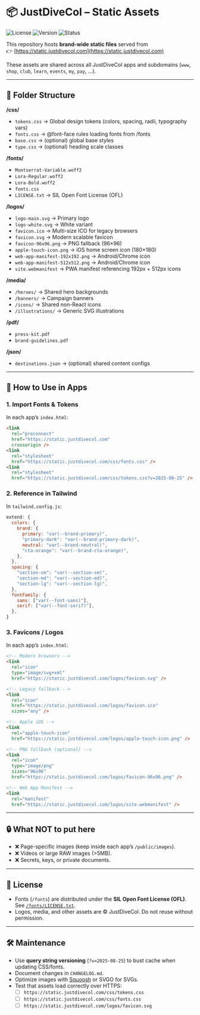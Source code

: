 # 📦 JustDiveCol – Static Assets

![License](https://img.shields.io/badge/license-All%20Rights%20Reserved-red)
![Version](https://img.shields.io/badge/version-2025.08.25-blue)
![Status](https://img.shields.io/badge/status-production-green)

This repository hosts **brand-wide static files** served from  
👉 [https://static.justdivecol.com](https://static.justdivecol.com)

These assets are shared across all JustDiveCol apps and subdomains (`www`, `shop`, `club`, `learn`, `events`, `my`, `pay`, …).

---

## 📂 Folder Structure

**/css/**

- `tokens.css` → Global design tokens (colors, spacing, radii, typography vars)
- `fonts.css` → @font-face rules loading fonts from /fonts
- `base.css` → (optional) global base styles
- `type.css` → (optional) heading scale classes

**/fonts/**

- `Montserrat-Variable.woff2`
- `Lora-Regular.woff2`
- `Lora-Bold.woff2`
- `fonts.css`
- `LICENSE.txt` → SIL Open Font License (OFL)

**/logos/**

- `logo-main.svg` → Primary logo
- `logo-white.svg` → White variant
- `favicon.ico` → Multi-size ICO for legacy browsers
- `favicon.svg` → Modern scalable favicon
- `favicon-96x96.png` → PNG fallback (96×96)
- `apple-touch-icon.png` → iOS home screen icon (180×180)
- `web-app-manifest-192x192.png` → Android/Chrome icon
- `web-app-manifest-512x512.png` → Android/Chrome icon
- `site.webmanifest` → PWA manifest referencing 192px + 512px icons

**/media/**

- `/heroes/` → Shared hero backgrounds
- `/banners/` → Campaign banners
- `/icons/` → Shared non-React icons
- `/illustrations/` → Generic SVG illustrations

**/pdf/**

- `press-kit.pdf`
- `brand-guidelines.pdf`

**/json/**

- `destinations.json` → (optional) shared content configs

---

## 🚀 How to Use in Apps

### 1. Import Fonts & Tokens

In each app’s `index.html`:

```html
<link
  rel="preconnect"
  href="https://static.justdivecol.com"
  crossorigin />
<link
  rel="stylesheet"
  href="https://static.justdivecol.com/css/fonts.css" />
<link
  rel="stylesheet"
  href="https://static.justdivecol.com/css/tokens.css?v=2025-08-25" />
```

### 2. Reference in Tailwind

In `tailwind.config.js`:

```js
extend: {
  colors: {
    brand: {
      primary: "var(--brand-primary)",
      "primary-dark": "var(--brand-primary-dark)",
      neutral: "var(--brand-neutral)",
      "cta-orange": "var(--brand-cta-orange)",
    },
  },
  spacing: {
    "section-sm": "var(--section-sm)",
    "section-md": "var(--section-md)",
    "section-lg": "var(--section-lg)",
  },
  fontFamily: {
    sans: ["var(--font-sans)"],
    serif: ["var(--font-serif)"],
  },
}
```

### 3. Favicons / Logos

In each app’s `index.html`:

```html
<!-- Modern browsers -->
<link
  rel="icon"
  type="image/svg+xml"
  href="https://static.justdivecol.com/logos/favicon.svg" />

<!-- Legacy fallback -->
<link
  rel="icon"
  href="https://static.justdivecol.com/logos/favicon.ico"
  sizes="any" />

<!-- Apple iOS -->
<link
  rel="apple-touch-icon"
  href="https://static.justdivecol.com/logos/apple-touch-icon.png" />

<!-- PNG fallback (optional) -->
<link
  rel="icon"
  type="image/png"
  sizes="96x96"
  href="https://static.justdivecol.com/logos/favicon-96x96.png" />

<!-- Web App Manifest -->
<link
  rel="manifest"
  href="https://static.justdivecol.com/logos/site.webmanifest" />
```

---

## 🔒 What NOT to put here

- ❌ Page-specific images (keep inside each app’s `/public/images`).
- ❌ Videos or large RAW images (>5MB).
- ❌ Secrets, keys, or private documents.

---

## 📜 License

- Fonts (`/fonts`) are distributed under the **SIL Open Font License (OFL)**. See [`/fonts/LICENSE.txt`](./fonts/LICENSE.txt).
- Logos, media, and other assets are © JustDiveCol. Do not reuse without permission.

---

## 🛠️ Maintenance

- Use **query string versioning** (`?v=2025-08-25`) to bust cache when updating CSS/fonts.
- Document changes in `CHANGELOG.md`.
- Optimize images with [Squoosh](https://squoosh.app/) or SVGO for SVGs.
- Test that assets load correctly over HTTPS:
  - [ ] `https://static.justdivecol.com/css/tokens.css`
  - [ ] `https://static.justdivecol.com/css/fonts.css`
  - [ ] `https://static.justdivecol.com/logos/favicon.svg`
